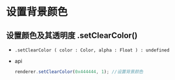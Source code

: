 # 设置背景颜色

## 设置颜色及其透明度 .setClearColor()

+ `.setClearColor ( color : Color, alpha : Float ) : undefined`

+ api

  ```js
  renderer.setClearColor(0x444444, 1); //设置背景颜色
  ```
